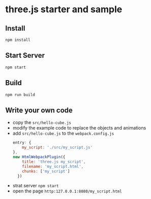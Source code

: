 # three.js starter and sample

## Install
    npm install

## Start Server
    npm start

## Build
    npm run build

## Write your own code
- copy the `src/hello-cube.js`
- modify the example code to replace the objects and animations
- add `src/hello-cube.js` to the `webpack.config.js`
  ```js
  entry: {
      my_script: './src/my_script.js'
  },
  new HtmlWebpackPlugin({
      title: 'three.js my_script',
      filename: 'my_script.html',
      chunks: ['my_script']
    })
  ```
- strat server `npm start`
- open the page `http:127.0.0.1:8080/my_script.html`